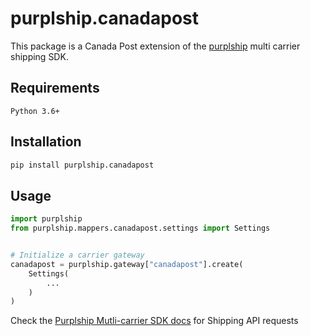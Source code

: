 # purplship.canadapost

This package is a Canada Post extension of the [purplship](https://pypi.org/project/purplship) multi carrier shipping SDK.

## Requirements

`Python 3.6+`

## Installation

```bash
pip install purplship.canadapost
```

## Usage

```python
import purplship
from purplship.mappers.canadapost.settings import Settings


# Initialize a carrier gateway
canadapost = purplship.gateway["canadapost"].create(
    Settings(
        ...
    )
)
```

Check the [Purplship Mutli-carrier SDK docs](https://sdk.purplship.com) for Shipping API requests
